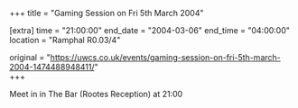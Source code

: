 +++
title = "Gaming Session on Fri 5th March 2004"

[extra]
time = "21:00:00"
end_date = "2004-03-06"
end_time = "04:00:00"
location = "Ramphal R0.03/4"

original = "https://uwcs.co.uk/events/gaming-session-on-fri-5th-march-2004-1474488948411/"    
+++

Meet in in The Bar (Rootes Reception) at 21:00

